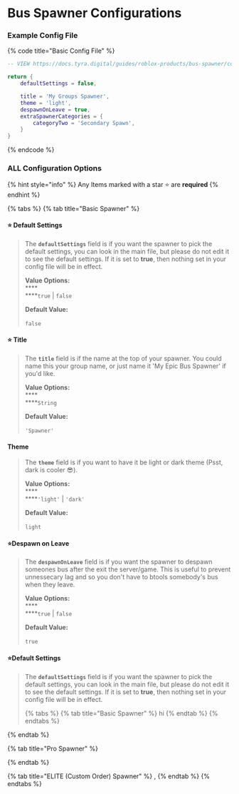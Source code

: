 # Bus Spawner Configurations

### Example Config File

{% code title="Basic Config File" %}
```lua
-- VIEW https://docs.tyra.digital/guides/roblox-products/bus-spawner/configs FOR MORE DETAILS

return {
	defaultSettings = false,

	title = 'My Groups Spawner',
	theme = 'light',
	despawnOnLeave = true,
	extraSpawnerCategories = {
		categoryTwo = 'Secondary Spawn',
	}
}
```
{% endcode %}

### ALL Configuration Options

{% hint style="info" %}
Any Items marked with a star :star: are **required**&#x20;
{% endhint %}

{% tabs %}
{% tab title="Basic Spawner" %}
#### :star: Default Settings

> The **`defaultSettings`** field is if you want the spawner to pick the default settings, you can look in the main file, but please do not edit it to see the default settings. If it is set to **true**, then nothing set in your config file will be in effect.
>
> **Value Options:** \
> ****\
> ****`true` | `false`
>
> **Default Value:**\
> \
> `false`

#### :star: Title

> The **`title`** field is if the name at the top of your spawner. You could name this your group name, or just name it 'My Epic Bus Spawner' if you'd like.
>
> **Value Options:** \
> ****\
> ****`String`
>
> **Default Value:**\
> \
> `'Spawner'`

#### Theme

> The **`theme`** field is if you want to have it be light or dark theme (Psst, dark is cooler :sunglasses:).
>
> **Value Options:** \
> ****\
> ****`'light'` | `'dark'`
>
> **Default Value:**\
> \
> `light`

#### :star:Despawn on Leave

> The **`despawnOnLeave`** field is if you want the spawner to despawn someones bus after the exit the server/game. This is useful to prevent unnessecary lag and so you don't have to btools somebody's bus when they leave.
>
> **Value Options:** \
> ****\
> ****`true` | `false`
>
> **Default Value:**\
> \
> `true`

#### :star:Default Settings

> The **`defaultSettings`** field is if you want the spawner to pick the default settings, you can look in the main file, but please do not edit it to see the default settings. If it is set to **true**, then nothing set in your config file will be in effect.
>
> {% tabs %}
  {% tab title="Basic Spawner" %}
  hi
  {% endtab %}
  {% endtabs %}

{% endtab %}

{% tab title="Pro Spawner" %}

{% endtab %}

{% tab title="ELITE (Custom Order) Spawner" %}
,
{% endtab %}
{% endtabs %}

